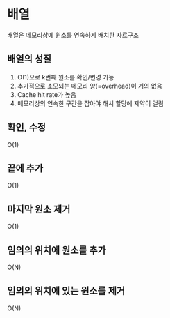 # 배열

배열은 메모리상에 원소를 연속하게 배치한 자료구조

## 배열의 성질

1. O(1)으로 k번째 원소를 확인/변경 가능
2. 추가적으로 소모되는 메모리 양(=overhead)이 거의 없음
3. Cache hit rate가 높음
4. 메모리상의 연속한 구간을 잡아야 해서 할당에 제약이 걸림

## 확인, 수정

O(1)

## 끝에 추가

O(1)

## 마지막 원소 제거

O(1)

## 임의의 위치에 원소를 추가

O(N)

## 임의의 위치에 있는 원소를 제거

O(N)
